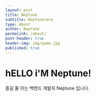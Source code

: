 ```yaml
---
layout: post
title: Neptune
subtitle: Neptunerere
type: About
author: Neptune
permalink: /about/
post-header: true
header-img: img/game.jpg
published: true
---
```


# hELLO i'M Neptune!

즐길 줄 아는 백엔드 개발자 Neptune 입니다.